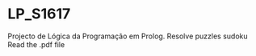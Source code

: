 # LP_S1617
Projecto de Lógica da Programação em Prolog. Resolve puzzles sudoku <br>
Read the .pdf file
